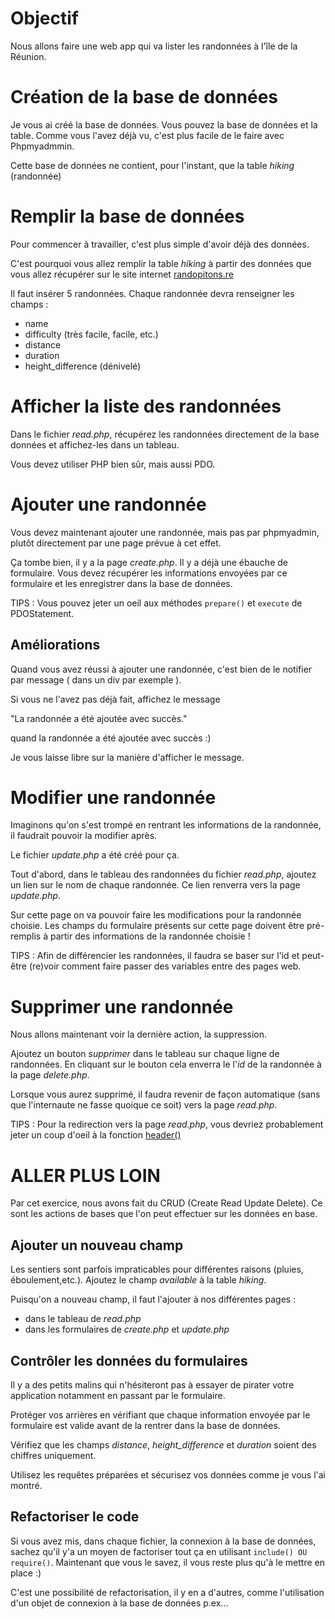 # Objectif

Nous allons faire une web app qui va lister les randonnées à l'île de la Réunion.

# Création de la base de données
Je vous ai créé la base de données. 
Vous pouvez la base de données et la table. 
Comme vous l'avez déjà vu, c'est plus facile de le faire avec Phpmyadmmin.

Cette base de données ne contient, pour l'instant, que la table *hiking* (randonnée)

# Remplir la base de données

Pour commencer à travailler, c'est plus simple d'avoir déjà des données.

C'est pourquoi vous allez remplir la table *hiking* à partir des données que
vous allez récupérer sur le site internet [randopitons.re](https://www.randopitons.re)

Il faut insérer 5 randonnées. Chaque randonnée devra renseigner les champs :
* name
* difficulty (très facile, facile, etc.)
* distance
* duration
* height_difference (dénivelé)

# Afficher la liste des randonnées

Dans le fichier *read.php*, récupérez les randonnées directement de la base données 
et affichez-les dans un tableau.

Vous devez utiliser PHP bien sûr, mais aussi PDO.


# Ajouter une randonnée

Vous devez maintenant ajouter une randonnée, mais pas par phpmyadmin, 
plutôt directement par une page prévue à cet effet.

Ça tombe bien, il y a la page *create.php*. Il y a déjà une ébauche de formulaire. 
Vous devez récupérer les informations envoyées par ce formulaire et les enregistrer
dans la base de données.

TIPS : Vous pouvez jeter un oeil aux méthodes ```prepare()``` et ```execute``` de PDOStatement.

## Améliorations

Quand vous avez réussi à ajouter une randonnée, c'est bien de le notifier par message ( dans un div par exemple ).

Si vous ne l'avez pas déjà fait, affichez le message 

"La randonnée a été ajoutée avec succès." 

quand la randonnée a été ajoutée avec succès :)

Je vous laisse libre sur la manière d'afficher le message.

# Modifier une randonnée

Imaginons qu'on s'est trompé en rentrant les informations de la randonnée, 
il faudrait pouvoir la modifier après.

Le fichier *update.php* a été créé pour ça.

Tout d'abord, dans le tableau des randonnées du fichier *read.php*, 
ajoutez un lien sur le nom de chaque randonnée. 
Ce lien renverra vers la page *update.php*.

Sur cette page on va pouvoir faire les modifications pour la randonnée choisie. 
Les champs du formulaire présents sur cette page doivent être pré-remplis à partir
des informations de la randonnée choisie !

TIPS : Afin de différencier les randonnées, il faudra se baser sur l'id 
et peut-être (re)voir comment faire passer des variables entre des pages web.

# Supprimer une randonnée

Nous allons maintenant voir la dernière action, la suppression.

Ajoutez un bouton *supprimer* dans le tableau sur chaque ligne de randonnées. 
En cliquant sur le bouton cela enverra le l'*id* de la randonnée à la page *delete.php*.

Lorsque vous aurez supprimé, il faudra revenir de façon automatique 
(sans que l'internaute ne fasse quoique ce soit) vers la page *read.php*.

TIPS : Pour la redirection vers la page *read.php*, 
vous devriez probablement jeter un coup d'oeil à la fonction 
[header()](http://php.net/manual/fr/function.header.php)

# ALLER PLUS LOIN

Par cet exercice, nous avons fait du CRUD (Create Read Update Delete). 
Ce sont les actions de bases que l'on peut effectuer sur les données en base.

## Ajouter un nouveau champ

Les sentiers sont parfois impraticables pour différentes raisons 
(pluies, éboulement,etc.). Ajoutez le champ *available* à la table *hiking*.

Puisqu'on a nouveau champ, il faut l'ajouter à nos différentes pages :
* dans le tableau de *read.php*
* dans les formulaires de *create.php* et *update.php*

## Contrôler les données du formulaires

Il y a des petits malins qui n'hésiteront pas à essayer de pirater votre application 
notamment en passant par le formulaire.

Protéger vos arrières en vérifiant que chaque information envoyée 
par le formulaire est valide avant de la rentrer dans la base de données.

Vérifiez que les champs *distance*, *height_difference* et *duration* 
soient des chiffres uniquement.

Utilisez les requêtes préparées et sécurisez vos données comme je vous l'ai montré.


## Refactoriser le code

Si vous avez mis, dans chaque fichier, la connexion à la base de données, 
sachez qu'il y'a un moyen de factoriser tout ça en utilisant ```include() OU require()```. 
Maintenant que vous le savez, il vous reste plus qu'à le mettre en place :)

C'est une possibilité de refactorisation, il y en a d'autres, comme l'utilisation d'un objet de connexion à la base de données p.ex...
